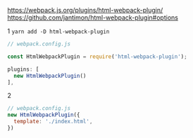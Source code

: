 https://webpack.js.org/plugins/html-webpack-plugin/
https://github.com/jantimon/html-webpack-plugin#options

1
`yarn add -D html-webpack-plugin`

```javascript
// webpack.config.js

const HtmlWebpackPlugin = require('html-webpack-plugin');

plugins: [
  new HtmlWebpackPlugin()
],
```

2
```javascript
// webpack.config.js
new HtmlWebpackPlugin({
  template: './index.html',
})
```